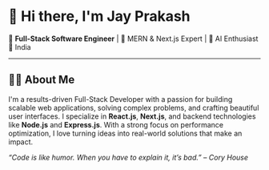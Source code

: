 # 👋 Hi there, I'm Jay Prakash

🎯 **Full-Stack Software Engineer** | 🚀 MERN & Next.js Expert | 🧠 AI Enthusiast  
📍 India 

---

## 🧑‍💻 About Me

I'm a results-driven Full-Stack Developer with a passion for building scalable web applications, solving complex problems, and crafting beautiful user interfaces. I specialize in **React.js**, **Next.js**, and backend technologies like **Node.js** and **Express.js**. With a strong focus on performance optimization, I love turning ideas into real-world solutions that make an impact.



_“Code is like humor. When you have to explain it, it’s bad.” – Cory House_
